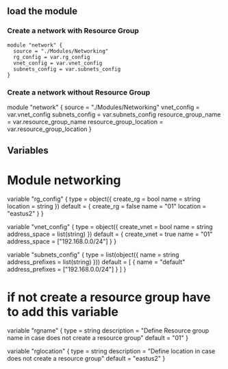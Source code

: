
## load the module

### Create a network with Resource Group
```
module "network" {
  source = "./Modules/Networking"
  rg_config = var.rg_config
  vnet_config = var.vnet_config
  subnets_config = var.subnets_config
}
```
### Create a network without Resource Group
module "network" {
  source = "./Modules/Networking"
  vnet_config = var.vnet_config
  subnets_config = var.subnets_config
  resource_group_name = var.resource_group_name
  resource_group_location = var.resource_group_location
}


## Variables
# Module networking 
variable "rg_config" {
  type = object({
    create_rg = bool
    name      = string
    location  = string
  })
  default = {
    create_rg = false
        name = "01"
    location = "eastus2"
  }
}

variable "vnet_config" {
  type = object({
    create_vnet = bool
    name = string
    address_space = list(string)
    })
    default = {
      create_vnet = true
      name = "01"
      address_space = ["192.168.0.0/24"]
    }
}

variable "subnets_config" {
  type = list(object({
    name = string
    address_prefixes = list(string)
  }))
  default = [ {
    name = "default"
    address_prefixes = ["192.168.0.0/24"]
  } ]
}

# if not create a resource group have to add this variable
variable "rgname" {
  type = string
  description = "Define Resource group name in case does not create a resource group"
  default = "01"
}

variable "rglocation" {
  type = string
  description = "Define location in case does not create a resource group"
  default = "eastus2"
}
